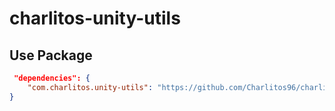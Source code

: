 ﻿# charlitos-unity-utils

## Use Package

```json
 "dependencies": {
    "com.charlitos.unity-utils": "https://github.com/Charlitos96/charlitos-unity-utils.git"
}
```

